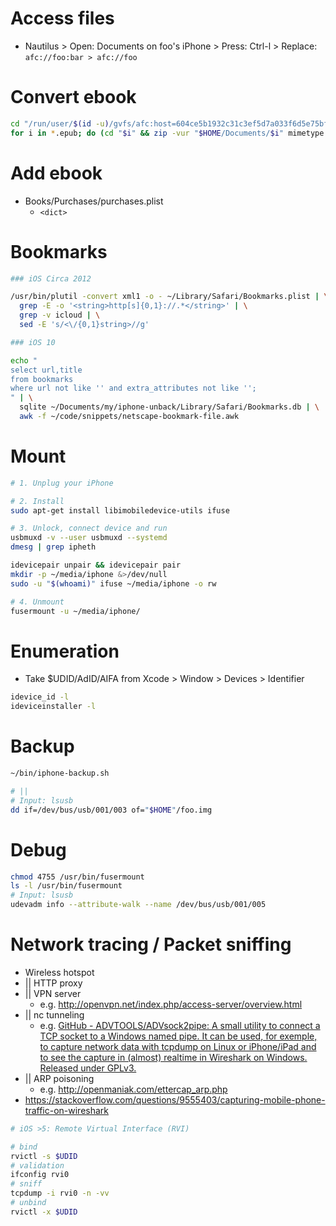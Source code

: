 # Access files

- Nautilus > Open: Documents on foo's iPhone > Press: Ctrl-l > Replace: `afc://foo:bar > afc://foo`

# Convert ebook

```bash
cd "/run/user/$(id -u)/gvfs/afc:host=604ce5b1932c31c3ef5d7a033f6d5e75bf1ad12c/Books/Purchases"
for i in *.epub; do (cd "$i" && zip -vur "$HOME/Documents/$i" mimetype ./*); done
```

# Add ebook

- Books/Purchases/purchases.plist
    - `<dict>`

# Bookmarks

```bash
### iOS Circa 2012

/usr/bin/plutil -convert xml1 -o - ~/Library/Safari/Bookmarks.plist | \
  grep -E -o '<string>http[s]{0,1}://.*</string>' | \
  grep -v icloud | \
  sed -E 's/<\/{0,1}string>//g'

### iOS 10

echo "
select url,title
from bookmarks
where url not like '' and extra_attributes not like '';
" | \
  sqlite ~/Documents/my/iphone-unback/Library/Safari/Bookmarks.db | \
  awk -f ~/code/snippets/netscape-bookmark-file.awk
  ```

# Mount

```bash
# 1. Unplug your iPhone

# 2. Install
sudo apt-get install libimobiledevice-utils ifuse

# 3. Unlock, connect device and run
usbmuxd -v --user usbmuxd --systemd
dmesg | grep ipheth

idevicepair unpair && idevicepair pair
mkdir -p ~/media/iphone &>/dev/null
sudo -u "$(whoami)" ifuse ~/media/iphone -o rw

# 4. Unmount
fusermount -u ~/media/iphone/
```

# Enumeration

- Take $UDID/AdID/AIFA from Xcode > Window > Devices > Identifier

```bash
idevice_id -l
ideviceinstaller -l
```

# Backup

```bash
~/bin/iphone-backup.sh

# ||
# Input: lsusb
dd if=/dev/bus/usb/001/003 of="$HOME"/foo.img
```

# Debug

```bash
chmod 4755 /usr/bin/fusermount
ls -l /usr/bin/fusermount
# Input: lsusb
udevadm info --attribute-walk --name /dev/bus/usb/001/005
```

# Network tracing / Packet sniffing

- Wireless hotspot
- || HTTP proxy
- || VPN server
    - e.g. http://openvpn.net/index.php/access-server/overview.html
- || nc tunneling
    - e.g. [GitHub \- ADVTOOLS/ADVsock2pipe: A small utility to connect a TCP socket to a Windows named pipe\. It can be used, for exemple, to capture network data with tcpdump on Linux or iPhone/iPad and to see the capture in \(almost\) realtime in Wireshark on Windows\. Released under GPLv3\.](https://github.com/ADVTOOLS/ADVsock2pipe)
- || ARP poisoning
    - e.g. http://openmaniak.com/ettercap_arp.php
- https://stackoverflow.com/questions/9555403/capturing-mobile-phone-traffic-on-wireshark

```bash
# iOS >5: Remote Virtual Interface (RVI)

# bind
rvictl -s $UDID
# validation
ifconfig rvi0
# sniff
tcpdump -i rvi0 -n -vv
# unbind
rvictl -x $UDID
```
